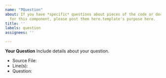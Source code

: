 ```yaml
---
name: "❓Question"
about: If you have *specific* questions about pieces of the code or documentation
  for this component, please post them here.template's purpose here.
title: ''
labels: question
assignees: ''

---
```


**Your Question**
Include details about your question.
* Source File:
* Line(s):
* Question:
